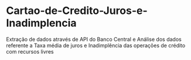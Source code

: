 # Cartao-de-Credito-Juros-e-Inadimplencia
Extração de dados através de API do Banco Central e Análise dos dados referente a Taxa média de juros e Inadimplência das operações de crédito com recursos livres

